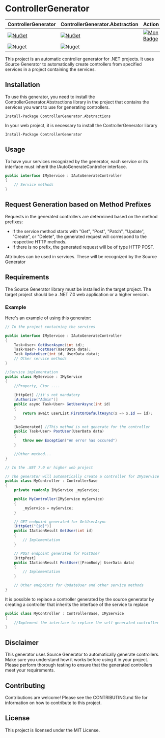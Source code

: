 # ControllerGenerator
| ControllerGenerator | ControllerGenerator.Abstraction | Action |
|------------------|------------------|------------------|
| [![NuGet](https://img.shields.io/nuget/v/ControllerGenerator?label=ControllerGenerator)](https://www.nuget.org/packages/ControllerGenerator)       | [![NuGet](https://img.shields.io/nuget/v/ControllerGenerator.Abstraction?label=ControllerGenerator.Abstraction)](https://www.nuget.org/packages/ControllerGenerator.Abstraction)         | [![Mon Badge](https://github.com/cloud0259/ControllerGenerator/workflows/.build/badge.svg)](https://github.com/cloud0259/ControllerGenerator/actions)         |
| ![Nuget](https://img.shields.io/nuget/dt/ControllerGenerator?label=ControllerGenerator)         | ![Nuget](https://img.shields.io/nuget/dt/ControllerGenerator.Abstraction?label=ControllerGenerator.Abstraction)         |          |


This project is an automatic controller generator for .NET projects. It uses Source Generator to automatically create controllers from specified services in a project containing the services.

## Installation
To use this generator, you need to install the ControllerGenerator.Abstractions library in the project that contains the services you want to use for generating controllers.

```
Install-Package ControllerGenerator.Abstractions
```
In your web project, it is necessary to install the ControllerGenerator library
```
Install-Package ControllerGenerator
```

## Usage
To have your services recognized by the generator, each service or its interface must inherit the IAutoGenerateController interface.

```csharp
public interface IMyService : IAutoGenerateController
{
    // Service methods
}
```
## Request Generation based on Method Prefixes

Requests in the generated controllers are determined based on the method prefixes:

- If the service method starts with "Get", "Post", "Patch", "Update", "Create", or "Delete", the generated request will correspond to the respective HTTP methods.
- If there is no prefix, the generated request will be of type HTTP POST.

Attributes can be used in services. These will be recognized by the Source Generator

## Requirements
The Source Generator library must be installed in the target project. The target project should be a .NET 7.0 web application or a higher version.

### Example
Here's an example of using this generator:

```csharp
// In the project containing the services

public interface IMyService : IAutoGenerateController
{
    Task<User> GetUserAsync(int id);
    Task<User> PostUser(UserData data);
    Task UpdateUser(int id, UserData data);
    // Other service methods
}

//Service implementation
public class MyService : IMyService
{
    //Property, Ctor ....
    
    [HttpGet] //it's not mandatory
    [Authorize("Admin")]
    public async Task<User> GetUserAsync(int id)
    {
        return await userList.FirstOrDefaultAsync(x => x.Id == id);
    }

    [NoGenerated] //This method is not generate for the controller
    public Task<User> PostUser(UserData data)
    {
        throw new Exception("An error has occured")
    }

    //Other method...
}

// In the .NET 7.0 or higher web project

// The generator will automatically create a controller for IMyService with corresponding HTTP methods for each method in the service.
public class MyController : ControllerBase
{
    private readonly IMyService _myService;

    public MyController(IMyService myService)
    {
        _myService = myService;
    }

    // GET endpoint generated for GetUserAsync
    [HttpGet("{id}")]
    public IActionResult GetUser(int id)
    {
        // Implementation
    }

    // POST endpoint generated for PostUser
    [HttpPost]
    public IActionResult PostUser([FromBody] UserData data)
    {
        // Implementation
    }

    // Other endpoints for UpdateUser and other service methods
}
```

It is possible to replace a controller generated by the source generator by creating a controller that inherits the interface of the service to replace

```csharp
public class MyController : ControllerBase, IMyService
{
    //Implement the interface to replace the self-generated controller
}
```

## Disclaimer
This generator uses Source Generator to automatically generate controllers. Make sure you understand how it works before using it in your project. Please perform thorough testing to ensure that the generated controllers meet your requirements.

## Contributing
Contributions are welcome! Please see the CONTRIBUTING.md file for information on how to contribute to this project.

## License
This project is licensed under the MIT License.
